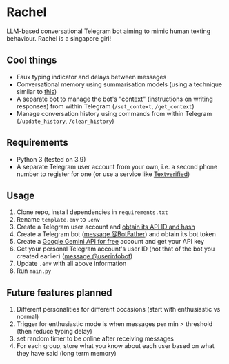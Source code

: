 # Rachel

LLM-based conversational Telegram bot aiming to mimic human texting behaviour. Rachel is a singapore girl!



## Cool things

- Faux typing indicator and delays between messages
- Conversational memory using summarisation models (using a technique similar to [this](https://www.pinecone.io/learn/series/langchain/langchain-conversational-memory/))
- A separate bot to manage the bot's "context" (instructions on writing responses) from within Telegram (`/set_context`, `/get_context`)
- Manage conversation history using commands from within Telegram (`/update_history`, `/clear_history`)

## Requirements

- Python 3 (tested on 3.9)
- A separate Telegram user account from your own, i.e. a second phone number to register for one (or use a service like [Textverified](https://www.textverified.com/))

## Usage

1. Clone repo, install dependencies in `requirements.txt`
2. Rename `template.env` to `.env`
3. Create a Telegram user account and [obtain its API ID and hash](https://docs.telethon.dev/en/stable/basic/signing-in.html)
4. Create a Telegram bot ([message @BotFather](https://t.me/botfather)) and obtain its bot token
5. Create a [Google Gemini API for free](https://aistudio.google.com/apikey) account and get your API key
6. Get your personal Telegram account's user ID (not that of the bot you created earlier) ([message @userinfobot](https://t.me/userinfobot))
7. Update `.env` with all above information
8. Run `main.py`

## Future features planned
1. Different personalities for different occasions (start with enthusiastic vs normal)
2. Trigger for enthusiastic mode is when messages per min > threshold (then reduce typing delay)
3. set random timer to be online after receiving messages
4. For each group, store what you know about each user based on what they have said (long term memory)